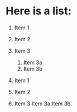 # Here is a list:

1. Item 1
2. Item 2
3. Item 3
   1. Item 3a
   2. Item 3b

1.  Item 1
2.  Item 2
3.  Item 3
        Item 3a
        Item 3b
